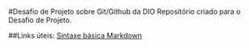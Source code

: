 #Desafio de Projeto sobre Git/Github da DIO
Repositório criado para o Desafio de Projeto.

##Links úteis:
[Sintaxe básica Markdown](https://www.markdownguide.org/basic-syntax/)
